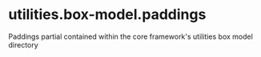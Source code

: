utilities.box-model.paddings
============================

Paddings partial contained within the core framework's utilities box model directory
